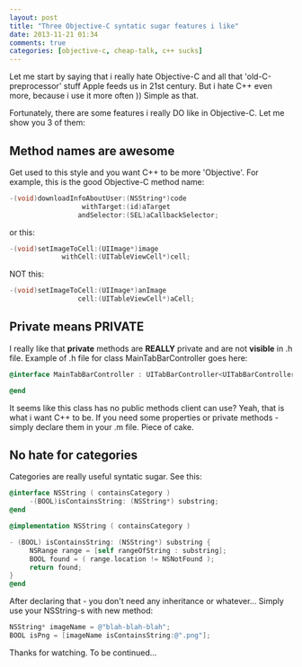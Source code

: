 ```yaml
---
layout: post
title: "Three Objective-C syntatic sugar features i like"
date: 2013-11-21 01:34
comments: true
categories: [objective-c, cheap-talk, c++ sucks] 
---
```


Let me start by saying that i really hate Objective-C and all that 'old-C-preprocessor' stuff Apple feeds us in 21st century.
But i hate C++ even more, because i use it more often )) Simple as that. 

Fortunately, there are some features i really DO like in Objective-C. Let me show you 3 of them:

## Method names are awesome
Get used to this style and you want C++ to be more 'Objective'. For example, this is the good Objective-C method name:

```objective-c
-(void)downloadInfoAboutUser:(NSString*)code
                  withTarget:(id)aTarget
                 andSelector:(SEL)aCallbackSelector;
```

or this:

```objective-c
-(void)setImageToCell:(UIImage*)image
             withCell:(UITableViewCell*)cell;
```

NOT this:

```objective-c
-(void)setImageToCell:(UIImage*)anImage
                 cell:(UITableViewCell*)aCell;
```

## Private means PRIVATE
I really like that **private** methods are **REALLY** private and are not **visible** in .h file. 
Example of .h file for class MainTabBarController goes here:

```objective-c
@interface MainTabBarController : UITabBarController<UITabBarControllerDelegate>

@end
```

It seems like this class has no public methods client can use? Yeah, that is what i want C++ to be.
If you need some properties or private methods - simply declare them in your .m file. Piece of cake.

## No hate for categories
Categories are really useful syntatic sugar. See this:

```objective-c
@interface NSString ( containsCategory )
     -(BOOL)isContainsString: (NSString*) substring;
@end

@implementation NSString ( containsCategory )

- (BOOL) isContainsString: (NSString*) substring {
     NSRange range = [self rangeOfString : substring];
     BOOL found = ( range.location != NSNotFound );
     return found;
}
@end
```

After declaring that - you don't need any inheritance or whatever... Simply use your NSString-s with new method:
```objective-c
NSString* imageName = @"blah-blah-blah";
BOOL isPng = [imageName isContainsString:@".png"];
```

Thanks for watching. To be continued...
